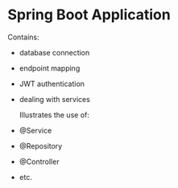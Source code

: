 # Spring Boot Application
  
  Contains:
- database connection <br>
- endpoint mapping <br>
- JWT authentication <br>
- dealing with services <br>


  Illustrates the use of:
- @Service <br>
- @Repository <br>
- @Controller <br>
- etc. <br>
